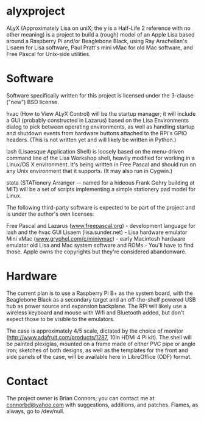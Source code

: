 alyxproject
===========

ALyX (Approximately Lisa on uniX; the y is a Half-Life 2 reference with no other meaning) is a project to build a (rough) model of an Apple Lisa based around a Raspberry Pi and/or Beaglebone Black, using Ray Arachelian's Lisaem for Lisa software, Paul Pratt's mini vMac for old Mac software, and Free Pascal for Unix-side utilities.

Software
========

Software specifically written for this project is licensed under the 3-clause ("new") BSD license. 

hvac (How to View ALyX Control) will be the startup manager; it will include a GUI (probably constructed in Lazarus) based on the Lisa Environments dialog to pick between operating environments, as well as handling startup and shutdown events from hardware buttons attached to the RPi's GPIO headers. (This is not written yet and will likely be written in Python.)

lash (Lisaesque Application Shell) is loosely based on the menu-driven command line of the Lisa Workshop shell, heavily modified for working in a Linux/OS X environment. It's being written in Free Pascal and should run on any Unix environment that it supports. (It may also run in Cygwin.)

stata (STATionery Arranger -- named for a hideous Frank Gehry building at MIT) will be a set of scripts implementing a simple stationery pad model for Linux.

The following third-party software is expected to be part of the project and is under the author's own licenses:

Free Pascal and Lazarus (www.freepascal.org) - development language for lash and the hvac GUI
Lisaem (lisa.sunder.net) - Lisa hardware emulator
Mini vMac (www.gryphel.com/c/minivmac) - early Macintosh hardware emulator
old Lisa and Mac system software and ROMs - You'll have to find those. Apple owns the copyrights but they're considered abandonware.

Hardware
========

The current plan is to use a Raspberry Pi B+ as the system board, with the Beaglebone Black as a secondary target and an off-the-shelf powered USB hub as power source and expansion backplane. The RPi will likely use a wireless keyboard and mouse with Wifi and Bluetooth added, but don't expect those to be visible to the emulators. 

The case is approximately 4/5 scale, dictated by the choice of monitor (http://www.adafruit.com/products/1287, 10in HDMI 4 Pi kit). The shell will be painted plexiglas, mounted on a frame made of either PVC pipe or angle iron; sketches of both designs, as well as the templates for the front and side panels of the case, will be available here in LibreOffice (ODF) format. 

Contact
=======
The project owner is Brian Connors; you can contact me at connorbd@yahoo.com with suggestions, additions, and patches. Flames, as always, go to /dev/null.
